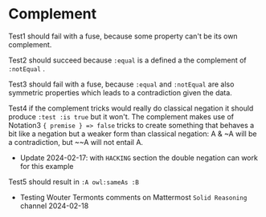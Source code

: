 # Complement

Test1 should fail with a fuse, because some property can't be its own complement.

Test2 should succeed because `:equal` is a defined a the complement of `:notEqual` .

Test3 should fail with a fuse, because `:equal` and `:notEqual` are also symmetric properties which leads to a contradiction given the data.

Test4 if the complement tricks would really do classical negation it should produce `:test :is true` but it won't. The complement makes use of Notation3 `{ premise } => false` tricks to create something that behaves a bit like a negation but a weaker form than classical negation: A & ~A will be a contradiction, but ~~A will not entail A.
  - Update 2024-02-17: with `HACKING` section the double negation can work for this example

Test5 should result in `:A owl:sameAs :B`
  - Testing Wouter Termonts comments on Mattermost `Solid Reasoning` channel 2024-02-18